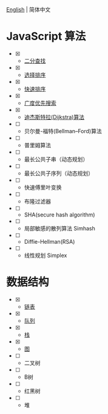 [English](README.md) | 简体中文

# JavaScript 算法

- [x] - [二分查找](algorithm/binary-search.js)
- [x] - [选择排序](algorithm/selection-sort.js)
- [x] - [快速排序](algorithm/quick-sort.js)
- [x] - [广度优先搜索](algorithm/breadth-first-search.js)
- [x] - [迪杰斯特拉(Dijkstra)算法](algorithm/dijkstra.js)
- [ ] - 贝尔曼-福特(Bellman–Ford)算法
- [ ] - 普里姆算法
- [ ] - 最长公共子串（动态规划）
- [ ] - 最长公共子序列（动态规划）
- [ ] - 快速傅里叶变换
- [ ] - 布隆过滤器
- [ ] - SHA(secure hash algorithm)
- [ ] - 局部敏感的散列算法 Simhash
- [ ] - Diffie-Hellman(RSA)
- [ ] - 线性规划 Simplex

# 数据结构

- [x] - [链表](data-structure/Linked-List.js)
- [x] - [队列](data-structure/Queue.js)
- [x] - [栈](data-structure/Stack.js)
- [x] - [图](data-structure/Graph.js)
- [ ] - 二叉树
- [ ] - B树
- [ ] - 红黑树
- [ ] - 堆
